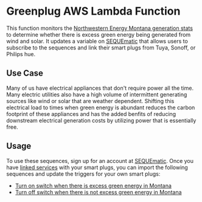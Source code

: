 # Greenplug AWS Lambda Function
This function monitors the [Northwestern Energy Montana generation stats](https://www.northwesternenergy.com/clean-energy/where-does-your-energy-come-from/electric-generation) to determine whether there is excess green energy being generated from wind and solar.  It updates a variable on [SEQUEmatic](https://www.sequematic.com) that allows users to subscribe to the sequences and link their smart plugs from Tuya, Sonoff, or Philips hue.

## Use Case
Many of us have electrical appliances that don't require power all the time.  Many electric utilities also have a high volume of intermittent generating sources like wind or solar that are weather dependent.  Shifting this electrical load to times when green energy is abundant reduces the carbon footprint of these appliances and has the added benfits of reducing downstream electrical generation costs by utilizing power that is essentially free.

## Usage
To use these sequences, sign up for an account at [SEQUEmatic](https://www.sequematic.com).  Once you have [linked services](https://sequematic.com/services) with your smart plugs, you can import the following sequences and update the triggers for your own smart plugs:
- [Turn on switch when there is excess green energy in Montana](https://sequematic.com/import-sequence/21377)
- [Turn off switch when there is not excess green energy in Montana](https://sequematic.com/import-sequence/21378)
